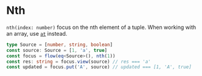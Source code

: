 ---
---

# Nth

`nth(index: number)` focus on the nth element of a tuple. When working with an array, use [`at`](../removables/at) instead.

```typescript
type Source = [number, string, boolean]
const source: Source = [1, 'a', true]
const focus = flow(eq<Source>(), nth(1))
const res: string = focus.view(source) // res === 'a'
const updated = focus.put('A', source) // updated === [1, 'A', true]
```
